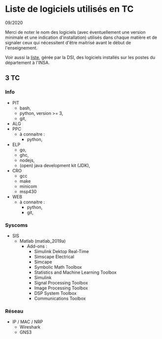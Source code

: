 # Liste de logiciels utilisés en TC

09/2020

Merci de noter le nom des logiciels (avec éventuellement une version minimale et une indication d'installation) utilisés dans chaque matière et de signaler ceux qui nécessitent d'être maitrisé avant le début de l'enseignement.

Voir aussi la [liste](https://dsi.insa-lyon.fr/content/postes-et-logiciels-en-tc), gérée par la DSI, des logiciels installés sur les postes du département à l'INSA. 

## 3 TC

### Info

- PIT
  - bash, 
  - python, version >= 3, 
  - git,
- ALG
- PPC
  - à connaitre :
    - python,
- ELP
  - go,
  - ghc,
  - nodejs,
  - (open) java development kit (JDK),
- CRO
  - gcc
  - make
  - minicom
  - msp430
- WEB
  - à connaitre :
    - python, 
    - git,
    
### Syscoms

- SIS
  - Matlab (matlab_2019a)
    - Add-ons :
      - Simulink Dektop Real-Time
      - Simscape Electrical
      - Simcape
      - Symbolic Math Toolbox
      - Statistics and Machine Learning Toolbox
      - Simulink
      - Signal Processing Toolbox
      - Image Processing Toolbox
      - DSP System Toolbox
      - Communications Toolbox

### Réseau

- IP / MAC / NRP
  - Wireshark 
  - GNS3 



